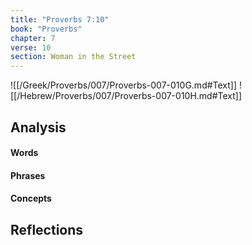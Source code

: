 ```yaml
---
title: "Proverbs 7:10"
book: "Proverbs"
chapter: 7
verse: 10
section: Woman in the Street
---
```

![[/Greek/Proverbs/007/Proverbs-007-010G.md#Text]]
![[/Hebrew/Proverbs/007/Proverbs-007-010H.md#Text]]

## Analysis

#### Words

#### Phrases

#### Concepts

## Reflections
